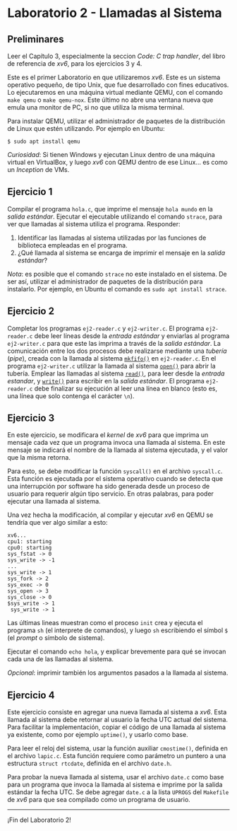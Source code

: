 # Laboratorio 2 - Llamadas al Sistema

## Preliminares
Leer el Capítulo 3, especialmente la seccion _Code: C trap handler_, del libro de referencia de _xv6_, para los ejercicios 3 y 4.

Este es el primer Laboratorio en que utilizaremos _xv6_. Este es un sistema operativo pequeño, de tipo Unix, que fue desarrollado con fines educativos. Lo ejecutaremos en una máquina virtual mediante QEMU, con el comando `make qemu` o `make qemu-nox`. Este último no abre una ventana nueva que emula una monitor de PC, si no que utiliza la misma terminal.

Para instalar QEMU, utilizar el administrador de paquetes de la distribución de Linux que estén utilizando. Por ejemplo en Ubuntu:
```
$ sudo apt install qemu
```

_Curiosidad_: Si tienen Windows y ejecutan Linux dentro de una máquina virtual en VirtualBox, y luego _xv6_ con QEMU dentro de ese Linux... es como un _Inception_ de VMs.

## Ejercicio 1
Compilar el programa `hola.c`, que imprime el mensaje `hola mundo` en la _salida estándar_. Ejecutar el ejecutable utilizando el comando `strace`, para ver que llamadas al sistema utiliza el programa. Responder:
1. Identificar las llamadas al sistema utilizadas por las funciones de biblioteca empleadas en el programa.
2. ¿Qué llamada al sistema se encarga de imprimir el mensaje en la _salida estándar_?

_Nota_: es posible que el comando `strace` no este instalado en el sistema. De ser así, utilizar el administrador de paquetes de la distribución para instalarlo. Por ejemplo, en Ubuntu el comando es `sudo apt install strace`.

## Ejercicio 2
Completar los programas `ej2-reader.c` y `ej2-writer.c`. El programa `ej2-reader.c` debe leer líneas desde la _entrada estándar_ y enviarlas al programa `ej2-writer.c` para que este las imprima a través de la _salida estándar_. La comunicación entre los dos procesos debe realizarse mediante una *tubería* (_pipe_), creada con la llamada al sistema [`mkfifo()`](http://man7.org/linux/man-pages/man3/mkfifo.3.html) en `ej2-reader.c`. En el programa `ej2-writer.c` utilizar la llamada al sistema [`open()`](http://man7.org/linux/man-pages/man2/open.2.html) para abrir la tubería. Emplear las llamadas al sistema [`read()`](http://man7.org/linux/man-pages/man2/read.2.html), para leer desde la _entrada estandar_, y [`write()`](http://man7.org/linux/man-pages/man2/write.2.html) para escribir en la _salida estándar_. El programa `ej2-reader.c` debe finalizar su ejecución al leer una línea en blanco (esto es, una línea que solo contenga el carácter `\n`).

## Ejercicio 3
En este ejercicio, se modificara el _kernel_ de _xv6_ para que imprima un mensaje cada vez que un programa invoca una llamada al sistema. En este mensaje se indicará el nombre de la llamada al sistema ejecutada, y el valor que la misma retorna.

Para esto, se debe modificar la función `syscall()` en el archivo `syscall.c`. Esta función es ejecutada por el sistema operativo cuando se detecta que una interrupción por software ha sido generada desde un proceso de usuario para requerir algún tipo servicio. En otras palabras, para poder ejecutar una llamada al sistema.

Una vez hecha la modificación, al compilar y ejecutar _xv6_ en QEMU se tendría que ver algo similar a esto:
```
xv6...
cpu1: starting
cpu0: starting
sys_fstat -> 0
sys_write -> -1
...
sys_write -> 1
sys_fork -> 2
sys_exec -> 0
sys_open -> 3
sys_close -> 0
$sys_write -> 1
 sys_write -> 1
```
Las últimas lineas muestran como el proceso `init` crea y ejecuta el programa `sh` (el interprete de comandos), y luego `sh` escribiendo el símbol `$` (el _prompt_ o símbolo de sistema).

Ejecutar el comando `echo hola`, y explicar brevemente para qué se invocan cada una de las llamadas al sistema.

_Opcional_: imprimir también los argumentos pasados a la llamada al sistema.

## Ejercicio 4
Este ejercicio consiste en agregar una nueva llamada al sistema a _xv6_. Esta llamada al sistema debe retornar al usuario la fecha UTC actual del sistema. Para facilitar la implementación, copiar el código de una llamada al sistema ya existente, como por ejemplo `uptime()`, y usarlo como base.

Para leer el reloj del sistema, usar la función auxiliar `cmostime()`, definida en el archivo `lapic.c`. Esta función requiere como parámetro un puntero a una estructura `struct rtcdate`, definida en el archivo `date.h`.

Para probar la nueva llamada al sistema, usar el archivo `date.c` como base para un programa que invoca la llamada al sistema e imprime por la salida estándar la fecha UTC. Se debe agregar `date.c` a la lista  `UPROGS` del `Makefile` de _xv6_ para que sea compilado como un programa de usuario.

---

¡Fin del Laboratorio 2!